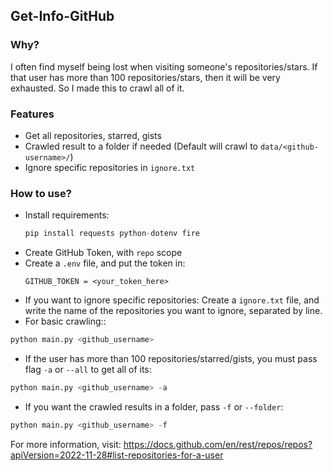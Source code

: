 ## Get-Info-GitHub

### Why?
I often find myself being lost when visiting someone's repositories/stars. If that user has more than 100 repositories/stars, then it will be very exhausted. So I made this to crawl all of it.

### Features
- Get all repositories, starred, gists
- Crawled result to a folder if needed (Default will crawl to `data/<github-username>/`)
- Ignore specific repositories in `ignore.txt`

### How to use?
- Install requirements:
    ```python
    pip install requests python-dotenv fire
    ```
- Create GitHub Token, with `repo` scope
- Create a `.env` file, and put the token in:
    ```
    GITHUB_TOKEN = <your_token_here>    
    ```
- If you want to ignore specific repositories: Create a `ignore.txt` file, and write the name of the repositories you want to ignore, separated by line.
- For basic crawling:: 
```python
python main.py <github_username>
```
- If the user has more than 100 repositories/starred/gists, you must pass flag `-a` or `--all` to get all of its:
```python
python main.py <github_username> -a
```

- If you want the crawled results in a folder, pass `-f` or `--folder`:
```python
python main.py <github_username> -f
```

For more information, visit: https://docs.github.com/en/rest/repos/repos?apiVersion=2022-11-28#list-repositories-for-a-user
